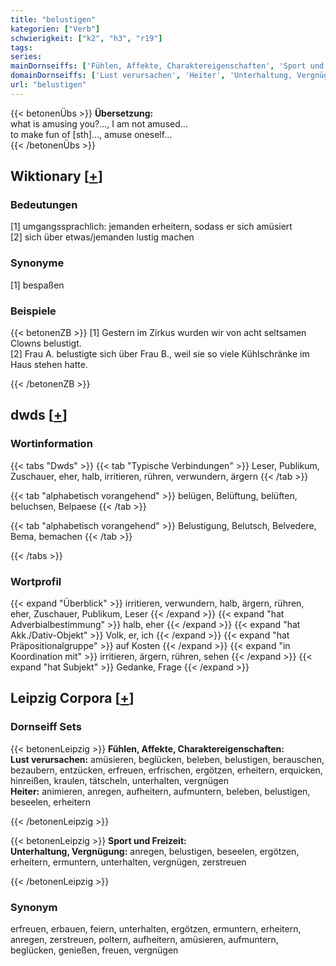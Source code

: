 ```yaml
---
title: "belustigen"
kategorien: ["Verb"]
schwierigkeit: ["k2", "h3", "r19"]
tags:
series:
mainDornseiffs: ['Fühlen, Affekte, Charaktereigenschaften', 'Sport und Freizeit']
domainDornseiffs: ['Lust verursachen', 'Heiter', 'Unterhaltung, Vergnügung']
url: "belustigen"
---
```


{{< betonenÜbs >}}
**Übersetzung:**  
what is amusing you?..., I am not amused...  
to make fun of [sth]..., amuse  oneself...  
{{< /betonenÜbs >}}

## Wiktionary [[+](https://de.wiktionary.org/wiki/belustigen)]

### Bedeutungen
[1] umgangssprachlich: jemanden erheitern, sodass er sich amüsiert  
[2] sich über etwas/jemanden lustig machen  

### Synonyme
[1] bespaßen  

### Beispiele
{{< betonenZB >}}
[1] Gestern im Zirkus wurden wir von acht seltsamen Clowns belustigt.  
[2] Frau A. belustigte sich über Frau B., weil sie so viele Kühlschränke im Haus stehen hatte.  

{{< /betonenZB >}}


## dwds [[+](https://www.dwds.de/wb/belustigen)]

### Wortinformation
{{< tabs "Dwds" >}}
{{< tab "Typische Verbindungen" >}}
Leser, Publikum, Zuschauer, eher, halb, irritieren, rühren, verwundern, ärgern
{{< /tab >}}

{{< tab "alphabetisch vorangehend" >}}
belügen, Belüftung, belüften, beluchsen, Belpaese
{{< /tab >}}

{{< tab "alphabetisch vorangehend" >}}
Belustigung, Belutsch, Belvedere, Bema, bemachen
{{< /tab >}}

{{< /tabs >}}

### Wortprofil
{{< expand "Überblick" >}} irritieren, verwundern, halb, ärgern, rühren, eher, Zuschauer, Publikum, Leser {{< /expand >}}
{{< expand "hat Adverbialbestimmung" >}} halb, eher {{< /expand >}}
{{< expand "hat Akk./Dativ-Objekt" >}} Volk, er, ich {{< /expand >}}
{{< expand "hat Präpositionalgruppe" >}} auf Kosten {{< /expand >}}
{{< expand "in Koordination mit" >}} irritieren, ärgern, rühren, sehen {{< /expand >}}
{{< expand "hat Subjekt" >}} Gedanke, Frage {{< /expand >}}

## Leipzig Corpora [[+](https://corpora.uni-leipzig.de/en/res?word=belustigen&corpusId=deu_newscrawl-public_2018)]

### Dornseiff Sets
{{< betonenLeipzig >}}
**Fühlen, Affekte, Charaktereigenschaften:**  
**Lust verursachen:** amüsieren, beglücken, beleben, belustigen, berauschen, bezaubern, entzücken, erfreuen, erfrischen, ergötzen, erheitern, erquicken, hinreißen, kraulen, tätscheln, unterhalten, vergnügen  
**Heiter:** animieren, anregen, aufheitern, aufmuntern, beleben, belustigen, beseelen, erheitern  

{{< /betonenLeipzig >}}


{{< betonenLeipzig >}}
**Sport und Freizeit:**  
**Unterhaltung, Vergnügung:** anregen, belustigen, beseelen, ergötzen, erheitern, ermuntern, unterhalten, vergnügen, zerstreuen  

{{< /betonenLeipzig >}}

### Synonym
erfreuen, erbauen, feiern, unterhalten, ergötzen, ermuntern, erheitern, anregen, zerstreuen, poltern, aufheitern, amüsieren, aufmuntern, beglücken, genießen, freuen, vergnügen

